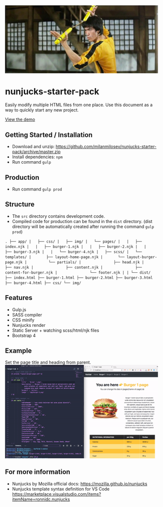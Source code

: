 ![alt text](https://raw.githubusercontent.com/milanmilosev/nunjucks-starter-pack/master/app/img/nunjucks.jpg)

# nunjucks-starter-pack
Easily modify multiple HTML files from one place.
Use this document as a way to quickly start any new project.

[View the demo](https://milanmilosev.com/projects/nunjucks-starter-pack/)


## Getting Started / Installation

- Download and unzip: https://github.com/milanmilosev/nunjucks-starter-pack/archive/master.zip
- Install dependencies: ` npm `
- Run command ` gulp `

## Production
- Run command ` gulp prod `

## Structure 
- The `src` directory contains development code.
- Compiled code for production can be found in the `dist` directory. 
  (dist directory will be automatically created after running the command ` gulp prod `)

`
.
├── app/
|   ├── css/
|   ├── img/
|   └── pages/
|   |   ├── index.njk
|   |   ├── burger-1.njk
|   |   ├── burger-2.njk
|   |   ├── burger-3.njk
|   |   └── burger-4.njk
|   ├── scss/
|   └── templates/
|       ├── layout-home-page.njk
|       └── layout-burger-page.njk
|          └── partials/
|               ├── head.njk
|               ├── nav.njk
|               ├── content.njk
|               ├── content-for-burger.njk
|               └── footer.njk
|
|
└── dist/
    ├── index.html
    ├── burger-1.html
    ├── burger-2.html
    ├── burger-3.html
    ├── burger-4.html
    ├── css/
    └── img/
`


## Features
- Gulp.js
- SASS compiler
- CSS minify
- Nunjucks render
- Static Server + watching scss/html/njk files
- Bootstrap 4

## Example
Set the page title and heading from parent.
![alt text](https://raw.githubusercontent.com/milanmilosev/nunjucks-starter-pack/master/app/img/changing%20the%20page%20title.gif)

## For more information
- Nunjucks by Mozilla official docs: https://mozilla.github.io/nunjucks
- Nunjucks template syntax definition for VS Code https://marketplace.visualstudio.com/items?itemName=ronnidc.nunjucks

